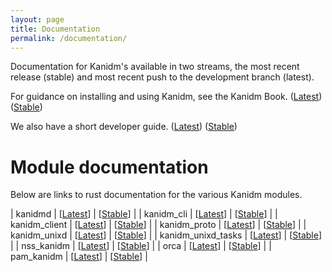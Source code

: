 ```yaml
---
layout: page
title: Documentation
permalink: /documentation/
---
```


Documentation for Kanidm's available in two streams, the most recent release (stable) and most recent push to the development branch (latest). 

For guidance on installing and using Kanidm, see the Kanidm Book. ([Latest](https://kanidm.github.io/kanidm/master/)) ([Stable](https://kanidm.github.io/kanidm/stable/)) 

We also have a short developer guide. ([Latest](https://kanidm.github.io/kanidm/master/DEVELOPER_README.html)) ([Stable](https://kanidm.github.io/kanidm/stable/DEVELOPER_README.html))

# Module documentation

Below are links to rust documentation for the various Kanidm modules.

| kanidmd            | \[[Latest](https://kanidm.github.io/kanidm/master/rustdoc/kanidmd/)\]      | \[[Stable](https://kanidm.github.io/kanidm/stable/rustdoc/kanidmd/)\] |
| kanidm_cli         | \[[Latest](https://kanidm.github.io/kanidm/master/rustdoc/kanidm_cli/)\]       | \[[Stable](https://kanidm.github.io/kanidm/stable/rustdoc/kanidm_cli/)\] |
| kanidm_client      | \[[Latest](https://kanidm.github.io/kanidm/master/rustdoc/kanidm_client/)\]       | \[[Stable](https://kanidm.github.io/kanidm/stable/rustdoc/kanidm_cli/)\] |
| kanidm_proto       | \[[Latest](https://kanidm.github.io/kanidm/master/rustdoc/kanidm_proto/)\] | \[[Stable](https://kanidm.github.io/kanidm/stable/rustdoc/kanidm_proto/)\] |
| kanidm_unixd       | \[[Latest](https://kanidm.github.io/kanidm/master/rustdoc/kanidm_unixd/)\] | \[[Stable](https://kanidm.github.io/kanidm/stable/rustdoc/kanidm_unixd/)\] |
| kanidm_unixd_tasks | \[[Latest](https://kanidm.github.io/kanidm/master/rustdoc/kanidm_unixd_tasks/)\] | \[[Stable](https://kanidm.github.io/kanidm/stable/rustdoc/kanidm_unixd_tasks/)\] |
| nss_kanidm         | \[[Latest](https://kanidm.github.io/kanidm/master/rustdoc/nss_kanidm/)\] | \[[Stable](https://kanidm.github.io/kanidm/stable/rustdoc/nss_kanidm/)\] |
| orca               | \[[Latest](https://kanidm.github.io/kanidm/master/rustdoc/orca/)\] | \[[Stable](https://kanidm.github.io/kanidm/stable/rustdoc/orca/)\] |
| pam_kanidm         | \[[Latest](https://kanidm.github.io/kanidm/master/rustdoc/pam_kanidm/)\] | \[[Stable](https://kanidm.github.io/kanidm/stable/rustdoc/pam_kanidm/)\] |

